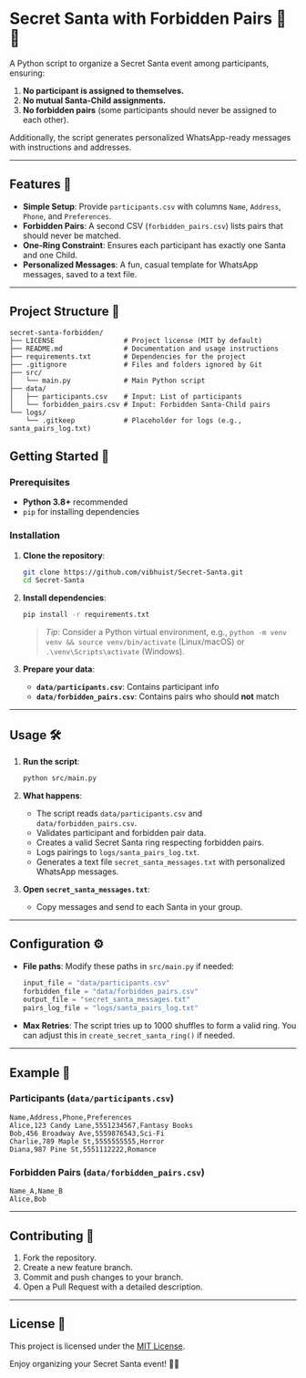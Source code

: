 # Secret Santa with Forbidden Pairs 🎅🎁

A Python script to organize a Secret Santa event among participants, ensuring:
1. **No participant is assigned to themselves.**
2. **No mutual Santa-Child assignments.**
3. **No forbidden pairs** (some participants should never be assigned to each other).

Additionally, the script generates personalized WhatsApp-ready messages with instructions and addresses.

---

## Features 🌟

- **Simple Setup**: Provide `participants.csv` with columns `Name`, `Address`, `Phone`, and `Preferences`.
- **Forbidden Pairs**: A second CSV (`forbidden_pairs.csv`) lists pairs that should never be matched.
- **One-Ring Constraint**: Ensures each participant has exactly one Santa and one Child.
- **Personalized Messages**: A fun, casual template for WhatsApp messages, saved to a text file.

---
## Project Structure 📂

```plaintext
secret-santa-forbidden/
├── LICENSE                 # Project license (MIT by default)
├── README.md               # Documentation and usage instructions
├── requirements.txt        # Dependencies for the project
├── .gitignore              # Files and folders ignored by Git
├── src/
│   └── main.py             # Main Python script
├── data/
│   ├── participants.csv    # Input: List of participants
│   └── forbidden_pairs.csv # Input: Forbidden Santa-Child pairs
└── logs/
    └── .gitkeep            # Placeholder for logs (e.g., santa_pairs_log.txt)
```

## Getting Started 🚀

### Prerequisites

- **Python 3.8+** recommended
- `pip` for installing dependencies

### Installation

1. **Clone the repository**:
   ```bash
   git clone https://github.com/vibhuist/Secret-Santa.git
   cd Secret-Santa
   ```

2. **Install dependencies**:
   ```bash
   pip install -r requirements.txt
   ```
   > *Tip*: Consider a Python virtual environment, e.g., `python -m venv venv && source venv/bin/activate` (Linux/macOS) or `.\venv\Scripts\activate` (Windows).

3. **Prepare your data**:
   - **`data/participants.csv`**: Contains participant info  
   - **`data/forbidden_pairs.csv`**: Contains pairs who should **not** match

---

## Usage 🛠️

1. **Run the script**:
   ```bash
   python src/main.py
   ```
2. **What happens**:
   - The script reads `data/participants.csv` and `data/forbidden_pairs.csv`.
   - Validates participant and forbidden pair data.
   - Creates a valid Secret Santa ring respecting forbidden pairs.
   - Logs pairings to `logs/santa_pairs_log.txt`.
   - Generates a text file `secret_santa_messages.txt` with personalized WhatsApp messages.

3. **Open `secret_santa_messages.txt`**:
   - Copy messages and send to each Santa in your group.

---

## Configuration ⚙️

- **File paths**: Modify these paths in `src/main.py` if needed:
  ```python
  input_file = "data/participants.csv"
  forbidden_file = "data/forbidden_pairs.csv"
  output_file = "secret_santa_messages.txt"
  pairs_log_file = "logs/santa_pairs_log.txt"
  ```
- **Max Retries**: The script tries up to 1000 shuffles to form a valid ring. You can adjust this in `create_secret_santa_ring()` if needed.

---

## Example 📄

### Participants (`data/participants.csv`)

```csv
Name,Address,Phone,Preferences
Alice,123 Candy Lane,5551234567,Fantasy Books
Bob,456 Broadway Ave,5559876543,Sci-Fi
Charlie,789 Maple St,5555555555,Horror
Diana,987 Pine St,5551112222,Romance
```

### Forbidden Pairs (`data/forbidden_pairs.csv`)

```csv
Name_A,Name_B
Alice,Bob
```

---

## Contributing 🤝

1. Fork the repository.
2. Create a new feature branch.
3. Commit and push changes to your branch.
4. Open a Pull Request with a detailed description.

---

## License 📜

This project is licensed under the [MIT License](./LICENSE).

Enjoy organizing your Secret Santa event! 🎄✨
